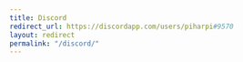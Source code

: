 ```yaml
---
title: Discord
redirect_url: https://discordapp.com/users/piharpi#9570
layout: redirect
permalink: "/discord/"
---
```

